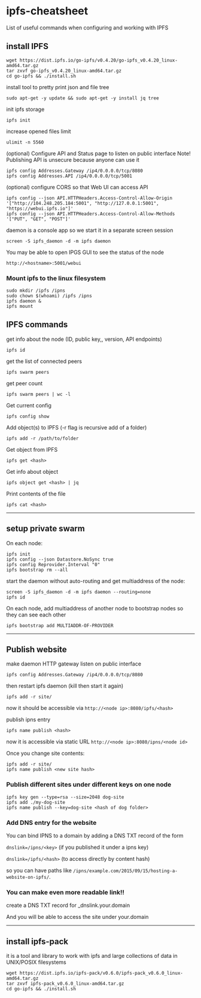 # ipfs-cheatsheet
List of useful commands when configuring and working with IPFS


## install IPFS
```
wget https://dist.ipfs.io/go-ipfs/v0.4.20/go-ipfs_v0.4.20_linux-amd64.tar.gz
tar zxvf go-ipfs_v0.4.20_linux-amd64.tar.gz
cd go-ipfs && ./install.sh
```

install tool to pretty print json and file tree
```
sudo apt-get -y update && sudo apt-get -y install jq tree
```

init ipfs storage
```
ipfs init
```

increase opened files limit
```
ulimit -n 5560
```
(optional) Configure API and Status page to listen on public interface
Note! Publishing API is unsecure because anyone can use it
```
ipfs config Addresses.Gateway /ip4/0.0.0.0/tcp/8080
ipfs config Addresses.API /ip4/0.0.0.0/tcp/5001
```
(optional) configure CORS so that Web UI can access API
```
ipfs config --json API.HTTPHeaders.Access-Control-Allow-Origin '["http://104.248.205.184:5001", "http://127.0.0.1:5001", "https://webui.ipfs.io"]'
ipfs config --json API.HTTPHeaders.Access-Control-Allow-Methods '["PUT", "GET", "POST"]'
```


daemon is a console app so we start it in a separate screen session
```
screen -S ipfs_daemon -d -m ipfs daemon
```
You may be able to open IPGS GUI to see the status of the node
```
http://<hostname>:5001/webui
```

### Mount ipfs to the linux filesystem

```
sudo mkdir /ipfs /ipns
sudo chown $(whoami) /ipfs /ipns
ipfs daemon &
ipfs mount
```


## IPFS commands

get info about the node (ID, public key,, version, API endpoints)
```
ipfs id
```

get the list of connected peers
```
ipfs swarm peers
```

get peer count
```
ipfs swarm peers | wc -l
```
Get current config
```
ipfs config show
```
Add object(s) to IPFS (-r flag is recursive add of a folder)
```
ipfs add -r /path/to/folder
```
Get object from IPFS
```
ipfs get <hash>
```
Get info about object
```
ipfs object get <hash> | jq
```
Print contents of the file
```
ipfs cat <hash>
```



-----------------
## setup private swarm

On each node:
```
ipfs init
ipfs config --json Datastore.NoSync true
ipfs config Reprovider.Interval "0"
ipfs bootstrap rm --all
```

start the daemon without auto-routing and get multiaddress of the node:
```
screen -S ipfs_daemon -d -m ipfs daemon --routing=none
ipfs id
```
On each node, add multiaddress of another node to bootstrap nodes so they can see each other
```
ipfs bootstrap add MULTIADDR-OF-PROVIDER
```
------------------------
## Publish website
make daemon HTTP gateway listen on public interface
```
ipfs config Addresses.Gateway /ip4/0.0.0.0/tcp/8080
```
then restart ipfs daemon (kill then start it again)
```
ipfs add -r site/
```
now it should be accessible via 
`http://<node ip>:8080/ipfs/<hash>`

publish ipns entry
```
ipfs name publish <hash>
```
now it is accessible via static URL
`http://<node ip>:8080/ipns/<node id>`

Once you change site contents:
```
ipfs add -r site/
ipfs name publish <new site hash>
```

### Publish different sites under different keys on one node
```
ipfs key gen --type=rsa --size=2048 dog-site
ipfs add ./my-dog-site
ipfs name publish --key=dog-site <hash of dog folder>
```
### Add DNS entry for the website

You can bind IPNS to a domain by adding a DNS TXT record of the form

`dnslink=/ipns/<key>` (if you published it under a ipns key)

`dnslink=/ipfs/<hash>` (to access directly by content hash)

so you can have paths like `/ipns/example.com/2015/09/15/hosting-a-website-on-ipfs/`.

### You can make even more readable link!!

create a DNS TXT record for _dnslink.your.domain

And you will be able to access the site under your.domain

------------------------

## install ipfs-pack
it is a tool and library to work with ipfs and large collections of data in UNIX/POSIX filesystems
```
wget https://dist.ipfs.io/ipfs-pack/v0.6.0/ipfs-pack_v0.6.0_linux-amd64.tar.gz
tar zxvf ipfs-pack_v0.6.0_linux-amd64.tar.gz
cd go-ipfs && ./install.sh
```
